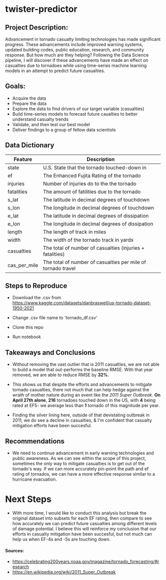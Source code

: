 # twister-predictor


## Project Description:

Advancement in tornado casualty limiting technologies has made significant progress. These advancements include improved warning systems, updated building codes, public education, research, and community response. But how much are they helping? Following the Data Science pipeline, I will discover if these advancements have made an effect on casualties due to tornadoes while using time-series machine learning models in an attempt to predict future casualties.

## Goals:

* Acquire the data
* Prepare the data 
* Explore the data to find drivers of our target variable (casualties)
* Build time-series models to forecast future caualties to better understand casualty trends
* Validate, and then test our best model
* Deliver findings to a group of fellow data scientists


## Data Dictionary

| Feature | Description |
| ------ | ----|
| state | U.S. State that the tornado touched-down in|
| ef | The Enhanced Fujita Rating of the tornado|
| injuries | Number of injuries do to the the tornado |
| fatalities | The amount of fatilities due to the tornado |
| s_lat | The latitude in decimal degrees of touchdown |
| s_lon | The longitude in decimal degrees of touchdown |
| e_lat | The latitude in decimal degrees of dissipation |
| e_lon | The longitude in decimal degrees of dissipation |
| length | The length of track in miles |
| width | The width of the tornado track in yards |
| casualties | The total of number of casualties (injuries + fatalities) |
| cas_per_mile | The total of number of casualties per mile of tornado travel |


## Steps to Reproduce

* Download the .csv from https://www.kaggle.com/datasets/danbraswell/us-tornado-dataset-1950-2021

* Change .csv file name to 'tornado_df.csv'

* Clone this repo

* Run notebook


## Takeaways and Conclusions


* Without removing the vast outlier that is 2011 casualties, we are not able to build a model that out-performs the baseline RMSE. With that year removed, we are able to reduce RMSE by **32%**.


* This shows us that despite the efforts and advancements to mitigate tornado casualties, there not much that can help hedge against the wrath of mother nature during an event like the *2011 Super Outbreak*. **On April 27th alone**, **216** tornadoes touched down in the US, with **4** being rated at EF5- we average less than **1** tornado of this magnitude per year.


* Finding the silver lining here, outside of that devistating outbreak in 2011, we do see a decline in casualties, & I'm confident that casualty mitigation efforts have been succesful.

## Recommendations

* We need to continue advancement in early warning technologies and public awareness. As we can see within the scope of this project, sometimes the only way to mitigate casualties is to get out of the tornado's way. If we can more accurately pin-point the path and ef rating of tornados, we can have a more effective response similar to a hurricane evacuation. 

# Next Steps

* With more time, I would like to conduct this analysis but break the original dataset into subsets for each EF rating, then compare to see how accurately we can predict future casualties among different levels of damage potential. I believe this will reinforce my conclusion that our efforts in casualty mitigation have been succesful, but not much can help us when EF-4s and -5s are touching down.   

#### Sources: 
 - https://celebrating200years.noaa.gov/magazine/tornado_forecasting/#research
 - https://en.wikipedia.org/wiki/2011_Super_Outbreak
